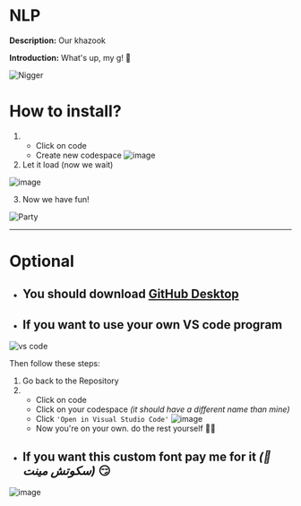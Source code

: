 # NLP
**Description:** Our khazook

**Introduction:**
What's up, my g! 🥷

![Nigger](https://media4.giphy.com/media/v1.Y2lkPTc5MGI3NjExeWdwbzM4Z2pjenNmN2J5am14enp6eXM4eHd3N3pzdGU5N2FqbXI4dCZlcD12MV9pbnRlcm5hbF9naWZfYnlfaWQmY3Q9Zw/LZaIwlg8dPAiqFw4VC/giphy.gif)


# How to install?
1) 
    * Click on code
    * Create new codespace
  ![image](https://github.com/user-attachments/assets/3d406b4b-f0fb-4746-9da3-ffb498e5b399)
2) Let it load (now we wait)

  ![image](https://github.com/user-attachments/assets/408302b2-977f-48ce-9e08-391f298a2090)

3) Now we have fun!

  ![Party](https://media.giphy.com/media/v1.Y2lkPTc5MGI3NjExbWFubmx5eDh5NjJ4NWViZHFveWNteWRyejBzZGZ4YjlsZmNzdGQzNSZlcD12MV9naWZzX3NlYXJjaCZjdD1n/10UeedrT5MIfPG/giphy.gif)

---
# Optional
- ## You should download [GitHub Desktop](https://github.com/apps/desktop)

- ## If you want to use your own VS code program
![vs code](https://github.com/user-attachments/assets/4f3648c8-d851-41b7-8b56-f6fb47cf9164)

Then follow these steps:
1) Go back to the Repository 
2) 
    * Click on code
    * Click on your codespace *(it should have a different name than mine)*
    * Click `'Open in Visual Studio Code'`
![image](https://github.com/user-attachments/assets/9870146e-aa53-40a0-a375-fde48431a3e3)
    * Now you're on your own. do the rest yourself 🙂😏

- ## If you want this custom font pay me for it _(🍬 سكوتش مينت)_ 😏

![image](https://github.com/user-attachments/assets/ab3f4a4d-dbfc-4fa4-a20f-5141bf72388d)
